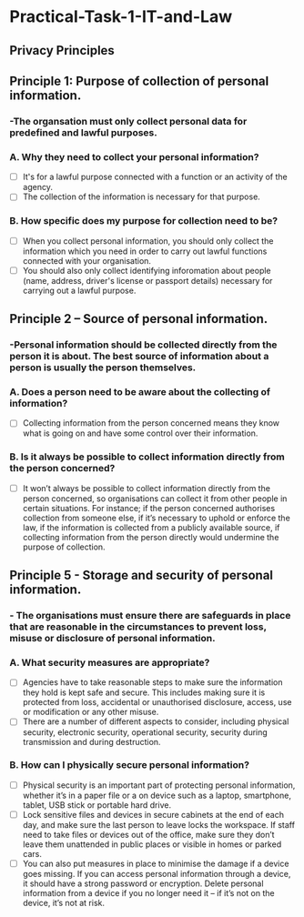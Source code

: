 # Practical-Task-1-IT-and-Law
## Privacy Principles

## Principle 1: Purpose of collection of personal information.
###     -The organsation must only collect personal data for predefined and lawful purposes.

### A. Why they need to collect your personal information?

- [ ] It's for a lawful purpose connected with a function or an activity of the agency.
- [ ] The collection of the information is necessary for that purpose.

<!-- Kia ora for you mahi, this is looking pretty good. Have a look at "user stories" as a form of actionable item. Cheers -->
 
### B. How specific does my purpose for collection need to be?

- [ ] When you collect personal information, you should only collect the information which you need in order to carry out lawful functions connected with your organisation.
- [ ] You should also only collect identifying inforomation about people (name, address, driver's license or passport details) necessary for carrying out a lawful purpose.

## Principle 2 – Source of personal information.
###     -Personal information should be collected directly from the person it is about. The best source of information about a person is usually the person themselves.

### A. Does a person need to be aware about the collecting of information?

- [ ] Collecting information from the person concerned means they know what is going on and have some control over their information.

### B. Is it always be possible to collect information directly from the person concerned?

- [ ] It won’t always be possible to collect information directly from the person concerned, so organisations can collect it from other people in certain situations. For instance; if the person concerned authorises collection from someone else, if it’s necessary to uphold or enforce the law, if the information is collected from a publicly available source, if collecting information from the person directly would undermine the purpose of collection.

## Principle 5 - Storage and security of personal information.
###     - The organisations must ensure there are safeguards in place that are reasonable in the circumstances to prevent loss, misuse or disclosure of personal information.

### A. What security measures are appropriate?

- [ ] Agencies have to take reasonable steps to make sure the information they hold is kept safe and secure. This includes making sure it is protected from loss, accidental or unauthorised disclosure, access, use or modification or any other misuse.
- [ ] There are a number of different aspects to consider, including physical security, electronic security, operational security, security during transmission and during destruction.

### B. How can I physically secure personal information?

- [ ] Physical security is an important part of protecting personal information, whether it’s in a paper file or a on device such as a laptop, smartphone, tablet, USB stick or portable hard drive.
- [ ] Lock sensitive files and devices in secure cabinets at the end of each day, and make sure the last person to leave locks the workspace. If staff need to take files or devices out of the office, make sure they don’t leave them unattended in public places or visible in homes or parked cars.
- [ ] You can also put measures in place to minimise the damage if a device goes missing. If you can access personal information through a device, it should have a strong password or encryption. Delete personal information from a device if you no longer need it – if it’s not on the device, it’s not at risk.
